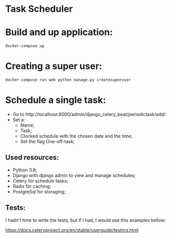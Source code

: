# Task Scheduler

# Build and up application:
    docker-compose up

# Creating a super user:
    docker-compose run web python manage.py createsuperuser

# Schedule a single task:
* Go to http://localhost:8000/admin/django_celery_beat/periodictask/add/
* Set a:
    * Name;
    * Task;
    * Clocked schedule with the chosen date and the time;
    * Set the flag One-off-task;

## Used resources:
* Python 3.8;
* Django with django admin to view and manage schedules;
* Celery for schedule tasks;
* Radis for caching;
* PostgreSql for storaging;

## Tests:

I hadn't time to write the tests, but if I had, I would use this examples bellow:

https://docs.celeryproject.org/en/stable/userguide/testing.html